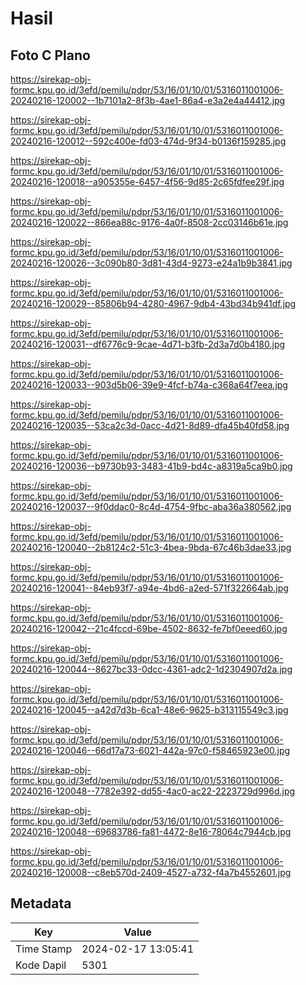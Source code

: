 # Hasil

## Foto C Plano

https://sirekap-obj-formc.kpu.go.id/3efd/pemilu/pdpr/53/16/01/10/01/5316011001006-20240216-120002--1b7101a2-8f3b-4ae1-86a4-e3a2e4a44412.jpg

https://sirekap-obj-formc.kpu.go.id/3efd/pemilu/pdpr/53/16/01/10/01/5316011001006-20240216-120012--592c400e-fd03-474d-9f34-b0136f159285.jpg

https://sirekap-obj-formc.kpu.go.id/3efd/pemilu/pdpr/53/16/01/10/01/5316011001006-20240216-120018--a905355e-6457-4f56-9d85-2c65fdfee29f.jpg

https://sirekap-obj-formc.kpu.go.id/3efd/pemilu/pdpr/53/16/01/10/01/5316011001006-20240216-120022--866ea88c-9176-4a0f-8508-2cc03146b61e.jpg

https://sirekap-obj-formc.kpu.go.id/3efd/pemilu/pdpr/53/16/01/10/01/5316011001006-20240216-120026--3c090b80-3d81-43d4-9273-e24a1b9b3841.jpg

https://sirekap-obj-formc.kpu.go.id/3efd/pemilu/pdpr/53/16/01/10/01/5316011001006-20240216-120029--85806b94-4280-4967-9db4-43bd34b941df.jpg

https://sirekap-obj-formc.kpu.go.id/3efd/pemilu/pdpr/53/16/01/10/01/5316011001006-20240216-120031--df6776c9-9cae-4d71-b3fb-2d3a7d0b4180.jpg

https://sirekap-obj-formc.kpu.go.id/3efd/pemilu/pdpr/53/16/01/10/01/5316011001006-20240216-120033--903d5b06-39e9-4fcf-b74a-c368a64f7eea.jpg

https://sirekap-obj-formc.kpu.go.id/3efd/pemilu/pdpr/53/16/01/10/01/5316011001006-20240216-120035--53ca2c3d-0acc-4d21-8d89-dfa45b40fd58.jpg

https://sirekap-obj-formc.kpu.go.id/3efd/pemilu/pdpr/53/16/01/10/01/5316011001006-20240216-120036--b9730b93-3483-41b9-bd4c-a8319a5ca9b0.jpg

https://sirekap-obj-formc.kpu.go.id/3efd/pemilu/pdpr/53/16/01/10/01/5316011001006-20240216-120037--9f0ddac0-8c4d-4754-9fbc-aba36a380562.jpg

https://sirekap-obj-formc.kpu.go.id/3efd/pemilu/pdpr/53/16/01/10/01/5316011001006-20240216-120040--2b8124c2-51c3-4bea-9bda-67c46b3dae33.jpg

https://sirekap-obj-formc.kpu.go.id/3efd/pemilu/pdpr/53/16/01/10/01/5316011001006-20240216-120041--84eb93f7-a94e-4bd6-a2ed-571f322664ab.jpg

https://sirekap-obj-formc.kpu.go.id/3efd/pemilu/pdpr/53/16/01/10/01/5316011001006-20240216-120042--21c4fccd-69be-4502-8632-fe7bf0eeed60.jpg

https://sirekap-obj-formc.kpu.go.id/3efd/pemilu/pdpr/53/16/01/10/01/5316011001006-20240216-120044--8627bc33-0dcc-4361-adc2-1d2304907d2a.jpg

https://sirekap-obj-formc.kpu.go.id/3efd/pemilu/pdpr/53/16/01/10/01/5316011001006-20240216-120045--a42d7d3b-6ca1-48e6-9625-b313115549c3.jpg

https://sirekap-obj-formc.kpu.go.id/3efd/pemilu/pdpr/53/16/01/10/01/5316011001006-20240216-120046--66d17a73-6021-442a-97c0-f58465923e00.jpg

https://sirekap-obj-formc.kpu.go.id/3efd/pemilu/pdpr/53/16/01/10/01/5316011001006-20240216-120048--7782e392-dd55-4ac0-ac22-2223729d996d.jpg

https://sirekap-obj-formc.kpu.go.id/3efd/pemilu/pdpr/53/16/01/10/01/5316011001006-20240216-120048--69683786-fa81-4472-8e16-78064c7944cb.jpg

https://sirekap-obj-formc.kpu.go.id/3efd/pemilu/pdpr/53/16/01/10/01/5316011001006-20240216-120008--c8eb570d-2409-4527-a732-f4a7b4552601.jpg


## Metadata

| Key        | Value               |
| ---------- | ------------------- |
| Time Stamp | 2024-02-17 13:05:41 |
| Kode Dapil | 5301                |



